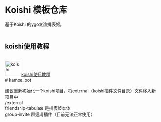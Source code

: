 # Koishi 模板仓库  <br>
基于Koishi 的ygo友谊排表姬。  <br>
  <br>
## koishi使用教程  <br>
<br>
<img alt="koishi" width="50" height="50" src="https://koishi.chat/logo.png">
<a href="https://koishi.chat/manual/starter/boilerplate.html" target="_blank">koishi使用教程</a>
<br>
#   k a m o e _ b o t  <br>
<br>
建议重新初始化一个koishi项目，将external（koishi插件文件目录）文件移入新项目中  
<br>  /external  
<br>  friendship-tabulate 是排表姬本体  
<br>  group-invite 群邀请插件（目前无法正常使用）  
 
 
